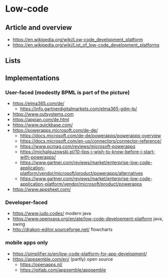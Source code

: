# Low-code

## Article and overview

* https://en.wikipedia.org/wiki/Low-code_development_platform
* https://en.wikipedia.org/wiki/List_of_low-code_development_platforms

## Lists


## Implementations


### User-faced (modestly BPML is part of the picture)

* https://elma365.com/de/
  + https://info.gartnerdigitalmarkets.com/elma365-gdm-lp/
* https://www.outsystems.com
* https://appian.com/de.html
* https://www.quickbase.com/
* https://powerapps.microsoft.com/de-de/
  + https://docs.microsoft.com/de-de/powerapps/powerapps-overview
  + https://docs.microsoft.com/en-us/connectors/connector-reference/
  + https://www.pcmag.com/reviews/microsoft-powerapps
  + https://michalguzowski.pl/10-tips-i-wish-to-know-before-i-start-with-powerapps/
  + https://www.gartner.com/reviews/market/enterprise-low-code-application-platform/vendor/microsoft/product/powerapps/alternatives
  + https://www.gartner.com/reviews/market/enterprise-low-code-application-platform/vendor/microsoft/product/powerapps
* https://www.appsheet.com/


### Developer-faced

* https://www.judo.codes/ modern java
* https://www.openxava.org/en/ate/low-code-development-platform java, swing
* http://drakon-editor.sourceforge.net/ flowcharts

### mobile apps only

* https://simplifier.io/en/low-code-platform-for-app-development/
* https://appsemble.com/en/ (partly) open source
  + https://openapps.nl/
  + https://gitlab.com/appsemble/appsemble
